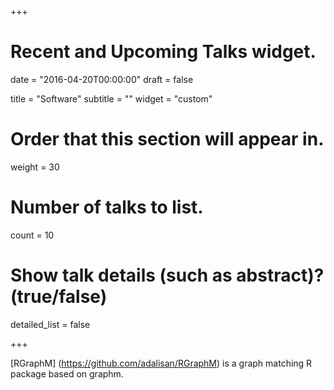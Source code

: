 +++
# Recent and Upcoming Talks widget.

date = "2016-04-20T00:00:00"
draft = false

title = "Software"
subtitle = ""
widget = "custom"

# Order that this section will appear in.
weight = 30

# Number of talks to list.
count = 10

# Show talk details (such as abstract)? (true/false)
detailed_list = false

+++

[RGraphM] (https://github.com/adalisan/RGraphM) is a graph matching R package based on graphm.
